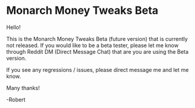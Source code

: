 # Monarch Money Tweaks Beta

Hello!

This is the Monarch Money Tweaks Beta (future version) that is currently not released.  If you would like to be a beta tester, please let me know through Reddit DM (Direct Message Chat) that are you are using the Beta version.   

If you see any regressions / issues, please direct message me and let me know.

Many thanks!

-Robert
